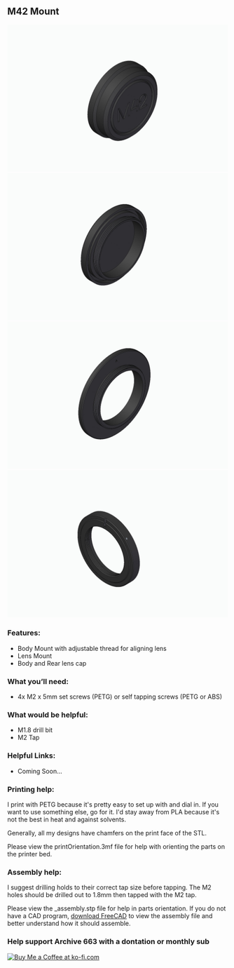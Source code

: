 ## M42 Mount

![M42_1](https://github.com/Archive-663/lensMounts/blob/main/M42/ASSETS/mountLens_M42_01.jpg)
![M42_2](https://github.com/Archive-663/lensMounts/blob/main/M42/ASSETS/mountLens_M42_02.jpg)
![M42_3](https://github.com/Archive-663/lensMounts/blob/main/M42/ASSETS/mountLens_M42_03.jpg)
![M42_4](https://github.com/Archive-663/lensMounts/blob/main/M42/ASSETS/mountLens_M42_04.jpg)

### Features:
- Body Mount with adjustable thread for aligning lens
- Lens Mount
- Body and Rear lens cap

### What you’ll need:
- 4x M2 x 5mm set screws (PETG) or self tapping screws (PETG or ABS)

### What would be helpful:
- M1.8 drill bit
- M2 Tap

### Helpful Links:
- Coming Soon...

### Printing help:
I print with PETG because it's pretty easy to set up with and dial in. If you want to use something else, go for it. I'd stay away from PLA because it's not the best in heat and against solvents. 

Generally, all my designs have chamfers on the print face of the STL.

Please view the printOrientation.3mf file for help with orienting the parts on the printer bed.

### Assembly help:
I suggest drilling holds to their correct tap size before tapping. The M2 holes should be drilled out to 1.8mm then tapped with the M2 tap. 

Please view the _assembly.stp file for help in parts orientation. If you do not have a CAD program, <a href="https://www.freecad.org/downloads.php" target="_blank">download FreeCAD</a> to view the assembly file and better understand how it should assemble.

### Help support Archive 663 with a dontation or monthly sub
<a href='https://ko-fi.com/P5P3MHMSF' target='_blank'><img height='36' style='border:0px;height:36px;' src='https://storage.ko-fi.com/cdn/kofi2.png?v=3' border='0' alt='Buy Me a Coffee at ko-fi.com' /></a>

